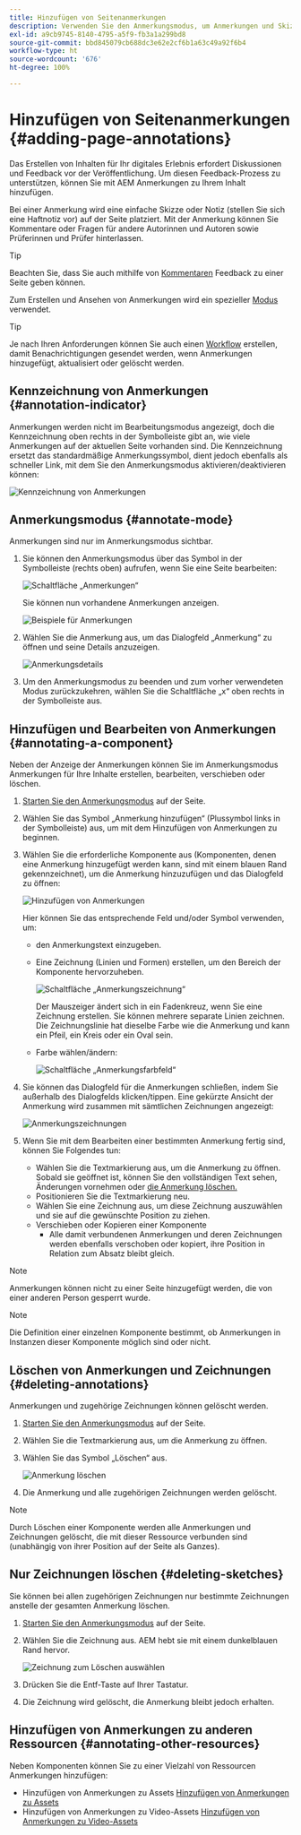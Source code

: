 ```yaml
---
title: Hinzufügen von Seitenanmerkungen
description: Verwenden Sie den Anmerkungsmodus, um Anmerkungen und Skizzen auf den Seiten zu hinterlassen, so wie Sie Haftnotizen verwenden würden, um Ihren Prozess der Inhaltsüberprüfung zu unterstützen.
exl-id: a9cb9745-8140-4795-a5f9-fb3a1a299bd8
source-git-commit: bbd845079cb688dc3e62e2cf6b1a63c49a92f6b4
workflow-type: ht
source-wordcount: '676'
ht-degree: 100%

---
```


# Hinzufügen von Seitenanmerkungen {#adding-page-annotations}

Das Erstellen von Inhalten für Ihr digitales Erlebnis erfordert Diskussionen und Feedback vor der Veröffentlichung. Um diesen Feedback-Prozess zu unterstützen, können Sie mit AEM Anmerkungen zu Ihrem Inhalt hinzufügen.

Bei einer Anmerkung wird eine einfache Skizze oder Notiz (stellen Sie sich eine Haftnotiz vor) auf der Seite platziert. Mit der Anmerkung können Sie Kommentare oder Fragen für andere Autorinnen und Autoren sowie Prüferinnen und Prüfer hinterlassen.

>[!TIP]
>
>Beachten Sie, dass Sie auch mithilfe von [Kommentaren](/help/sites-cloud/authoring/basic-handling.md#timeline) Feedback zu einer Seite geben können.

Zum Erstellen und Ansehen von Anmerkungen wird ein spezieller [Modus](/help/sites-cloud/authoring/page-editor/introduction.md#mode-selector) verwendet.

>[!TIP]
>
>Je nach Ihren Anforderungen können Sie auch einen [Workflow](/help/sites-cloud/authoring/workflows/overview.md) erstellen, damit Benachrichtigungen gesendet werden, wenn Anmerkungen hinzugefügt, aktualisiert oder gelöscht werden.

## Kennzeichnung von Anmerkungen {#annotation-indicator}

Anmerkungen werden nicht im Bearbeitungsmodus angezeigt, doch die Kennzeichnung oben rechts in der Symbolleiste gibt an, wie viele Anmerkungen auf der aktuellen Seite vorhanden sind. Die Kennzeichnung ersetzt das standardmäßige Anmerkungssymbol, dient jedoch ebenfalls als schneller Link, mit dem Sie den Anmerkungsmodus aktivieren/deaktivieren können:

![Kennzeichnung von Anmerkungen](/help/sites-cloud/authoring/assets/annotation-indicator.png)

## Anmerkungsmodus {#annotate-mode}

Anmerkungen sind nur im Anmerkungsmodus sichtbar.

1. Sie können den Anmerkungsmodus über das Symbol in der Symbolleiste (rechts oben) aufrufen, wenn Sie eine Seite bearbeiten:

   ![Schaltfläche „Anmerkungen“](/help/sites-cloud/authoring/assets/annotations.png)

   Sie können nun vorhandene Anmerkungen anzeigen.

   ![Beispiele für Anmerkungen](/help/sites-cloud/authoring/assets/annotation-sketches.png)

1. Wählen Sie die Anmerkung aus, um das Dialogfeld „Anmerkung“ zu öffnen und seine Details anzuzeigen.

   ![Anmerkungsdetails](/help/sites-cloud/authoring/assets/annotation-adding.png)

1. Um den Anmerkungsmodus zu beenden und zum vorher verwendeten Modus zurückzukehren, wählen Sie die Schaltfläche „x“ oben rechts in der Symbolleiste aus.

## Hinzufügen und Bearbeiten von Anmerkungen {#annotating-a-component}

Neben der Anzeige der Anmerkungen können Sie im Anmerkungsmodus Anmerkungen für Ihre Inhalte erstellen, bearbeiten, verschieben oder löschen.

1. [Starten Sie den Anmerkungsmodus](#annotate-mode) auf der Seite.

1. Wählen Sie das Symbol „Anmerkung hinzufügen“ (Plussymbol links in der Symbolleiste) aus, um mit dem Hinzufügen von Anmerkungen zu beginnen.

1. Wählen Sie die erforderliche Komponente aus (Komponenten, denen eine Anmerkung hinzugefügt werden kann, sind mit einem blauen Rand gekennzeichnet), um die Anmerkung hinzuzufügen und das Dialogfeld zu öffnen:

   ![Hinzufügen von Anmerkungen](/help/sites-cloud/authoring/assets/annotation-adding.png)

   Hier können Sie das entsprechende Feld und/oder Symbol verwenden, um:

   * den Anmerkungstext einzugeben.
   * Eine Zeichnung (Linien und Formen) erstellen, um den Bereich der Komponente hervorzuheben.

     ![Schaltfläche „Anmerkungszeichnung“](/help/sites-cloud/authoring/assets/annotation-sketch.png)

     Der Mauszeiger ändert sich in ein Fadenkreuz, wenn Sie eine Zeichnung erstellen. Sie können mehrere separate Linien zeichnen. Die Zeichnungslinie hat dieselbe Farbe wie die Anmerkung und kann ein Pfeil, ein Kreis oder ein Oval sein.

   * Farbe wählen/ändern:

     ![Schaltfläche „Anmerkungsfarbfeld“](/help/sites-cloud/authoring/assets/annotation-color-swatch.png)

1. Sie können das Dialogfeld für die Anmerkungen schließen, indem Sie außerhalb des Dialogfelds klicken/tippen. Eine gekürzte Ansicht der Anmerkung wird zusammen mit sämtlichen Zeichnungen angezeigt:

   ![Anmerkungszeichnungen](/help/sites-cloud/authoring/assets/annotation-sketches.png)

1. Wenn Sie mit dem Bearbeiten einer bestimmten Anmerkung fertig sind, können Sie Folgendes tun:

   * Wählen Sie die Textmarkierung aus, um die Anmerkung zu öffnen. Sobald sie geöffnet ist, können Sie den vollständigen Text sehen, Änderungen vornehmen oder [die Anmerkung löschen.](#deleting-annotations)
   * Positionieren Sie die Textmarkierung neu.
   * Wählen Sie eine Zeichnung aus, um diese Zeichnung auszuwählen und sie auf die gewünschte Position zu ziehen.
   * Verschieben oder Kopieren einer Komponente
      * Alle damit verbundenen Anmerkungen und deren Zeichnungen werden ebenfalls verschoben oder kopiert, ihre Position in Relation zum Absatz bleibt gleich.


>[!NOTE]
>
>Anmerkungen können nicht zu einer Seite hinzugefügt werden, die von einer anderen Person gesperrt wurde.

>[!NOTE]
>
>Die Definition einer einzelnen Komponente bestimmt, ob Anmerkungen in Instanzen dieser Komponente möglich sind oder nicht.

## Löschen von Anmerkungen und Zeichnungen {#deleting-annotations}

Anmerkungen und zugehörige Zeichnungen können gelöscht werden.

1. [Starten Sie den Anmerkungsmodus](#annotate-mode) auf der Seite.

1. Wählen Sie die Textmarkierung aus, um die Anmerkung zu öffnen.

1. Wählen Sie das Symbol „Löschen“ aus.

   ![Anmerkung löschen](/help/sites-cloud/authoring/assets/annotation-delete.png)

1. Die Anmerkung und alle zugehörigen Zeichnungen werden gelöscht.

>[!NOTE]
>
>Durch Löschen einer Komponente werden alle Anmerkungen und Zeichnungen gelöscht, die mit dieser Ressource verbunden sind (unabhängig von ihrer Position auf der Seite als Ganzes).

## Nur Zeichnungen löschen {#deleting-sketches}

Sie können bei allen zugehörigen Zeichnungen nur bestimmte Zeichnungen anstelle der gesamten Anmerkung löschen.

1. [Starten Sie den Anmerkungsmodus](#annotate-mode) auf der Seite.

1. Wählen Sie die Zeichnung aus. AEM hebt sie mit einem dunkelblauen Rand hervor.

   ![Zeichnung zum Löschen auswählen](/help/sites-cloud/authoring/assets/annotation-sketch-delete.png)

1. Drücken Sie die Entf-Taste auf Ihrer Tastatur.

1. Die Zeichnung wird gelöscht, die Anmerkung bleibt jedoch erhalten.

## Hinzufügen von Anmerkungen zu anderen Ressourcen {#annotating-other-resources}

Neben Komponenten können Sie zu einer Vielzahl von Ressourcen Anmerkungen hinzufügen:

* Hinzufügen von Anmerkungen zu Assets [Hinzufügen von Anmerkungen zu Assets](/help/assets/manage-digital-assets.md#annotating)
* Hinzufügen von Anmerkungen zu Video-Assets [Hinzufügen von Anmerkungen zu Video-Assets](/help/assets/manage-video-assets.md#annotate-video-assets)
